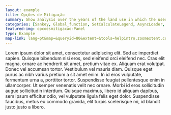 ```yaml
---
layout: example
title: Opções de Mitigação
summary: Show analysis over the years of the land use in which the user can inspect any transition in details.
categories: [Sankey, Global_function, SetCalculateLegend, AsyncLoader, ChangeLayers, Timeline, Combobox, Inputmanager,  Highcharts]
featured-img: opcoesmitigacao-Panel
type: Example
map-link: lang=pt&map=&queryid=80&extent=&tools=helpintro,zoomextent,customzoom,getfeature&options=enablequeries,scale,startopened&visiblelayers=1
---
```

Lorem ipsum dolor sit amet, consectetur adipiscing elit. Sed ac imperdiet sapien. Quisque bibendum nisi eros, sed eleifend orci eleifend nec. Cras elit magna, ornare ac hendrerit sit amet, pretium vitae ex. Aliquam erat volutpat. Donec vel accumsan tortor. Vestibulum vel mauris diam. Quisque eget purus ac nibh varius pretium a sit amet enim. In id eros vulputate, fermentum urna a, porttitor tortor. Suspendisse feugiat pellentesque enim in ullamcorper. Ut semper venenatis velit nec ornare. Morbi id eros sollicitudin augue sollicitudin interdum. Quisque maximus, libero id aliquam dapibus, sem ipsum efficitur odio, vel vulputate ligula felis eget dolor. Suspendisse faucibus, metus eu commodo gravida, elit turpis scelerisque mi, id blandit justo justo a libero.
